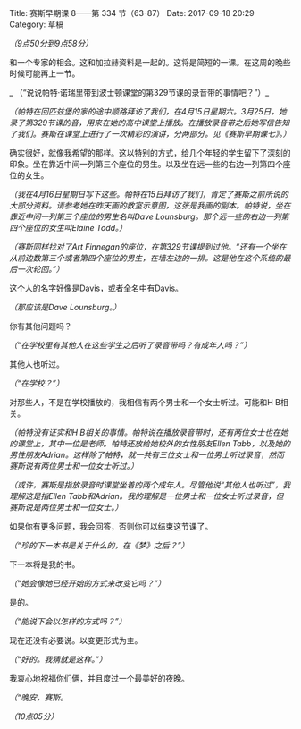 Title: 赛斯早期课 8——第 334 节（63-87）
Date: 2017-09-18 20:29
Category: 草稿

_（9点50分到9点58分）_

和一个专家的相会。这和加拉赫资料是一起的。这将是简短的一课。在这周的晚些时候可能再上一节。

_ （“说说帕特·诺瑞里带到波士顿课堂的第329节课的录音带的事情吧？”）_

_（帕特在回匹兹堡的家的途中顺路拜访了我们，在4月15日星期六。3月25日，她录了第329节课的音，用来在她的高中课堂上播放。在播放录音带之后她写信告知了我们。赛斯在课堂上进行了一次精彩的演讲，分两部分。见《赛斯早期课七》。）_

确实很好，就像我希望的那样。这以特别的方式，给几个年轻的学生留下了深刻的印象。坐在靠近中间一列第三个座位的男生。以及坐在远一些的右边一列第四个座位的女生。

_（我在4月16日星期日写下这些。帕特在15日拜访了我们，肯定了赛斯之前所说的大部分资料。请参考她在昨天画的教室示意图，这张是我画的副本。帕特说，坐在靠近中间一列第三个座位的男生名叫Dave Lounsburg。那个远一些的右边一列第四个座位的女生叫Elaine Todd。）_

_（赛斯同样找对了Art Finnegan的座位，在第329节课提到过他。“还有一个坐在从前边数第三个或者第四个座位的男生，在墙左边的一排。这是他在这个系统的最后一次轮回。”）_

这个人的名字好像是Davis，或者全名中有Davis。

_（那应该是Dave Lounsburg。）_

你有其他问题吗？

_（“在学校里有其他人在这些学生之后听了录音带吗？有成年人吗？”）_

其他人也听过。

_（“在学校？”）_

对那些人，不是在学校播放的，我相信有两个男士和一个女士听过。可能和H B相关。

_（帕特没有证实和H B相关的事情。帕特说在播放录音带时，还有两位女士也在她的课堂上，其中一位是老师。帕特还放给她校外的女性朋友Ellen Tabb，以及她的男性朋友Adrian。这样除了帕特，就一共有三位女士和一位男士听过录音，然而赛斯说有两位男士和一位女士听过。）_

_（或许，赛斯是指放录音时课堂坐着的两个成年人。尽管他说“其他人也听过”，我理解这是指Ellen Tabb和Adrian。我的理解是一位男士和一位女士听过录音，但赛斯说是两位男士和一位女士。）_

如果你有更多问题，我会回答，否则你可以结束这节课了。

_（“珍的下一本书是关于什么的，在《梦》之后？”）_

下一本将是我的书。

_（“她会像她已经开始的方式来改变它吗？”）_

是的。

_（“能说下会以怎样的方式吗？”）_

现在还没有必要说。以变更形式为主。

_（“好的。我猜就是这样。”）_

我衷心地祝福你们俩，并且度过一个最美好的夜晚。

_（“晚安，赛斯。_

_（10点05分）_
